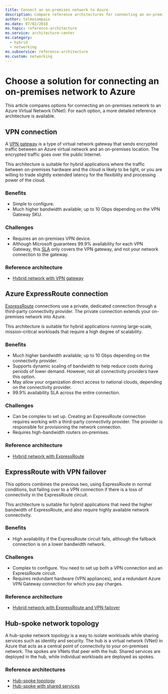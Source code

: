 ```yaml
---
title: Connect an on-premises network to Azure
description: Compare reference architectures for connecting an on-premises network to Azure.
author: telmosampaio
ms.date: 07/02/2018
ms.topic: reference-architecture
ms.service: architecture-center
ms.category:
  - hybrid
  - networking
ms.subservice: reference-architecture
ms.custom: networking
---
```


# Choose a solution for connecting an on-premises network to Azure

This article compares options for connecting an on-premises network to an Azure Virtual Network (VNet). For each option, a more detailed reference architecture is available.

## VPN connection

A [VPN gateway](https://docs.microsoft.com/azure/vpn-gateway/vpn-gateway-about-vpngateways) is a type of virtual network gateway that sends encrypted traffic between an Azure virtual network and an on-premises location. The encrypted traffic goes over the public Internet.

This architecture is suitable for hybrid applications where the traffic between on-premises hardware and the cloud is likely to be light, or you are willing to trade slightly extended latency for the flexibility and processing power of the cloud.

### Benefits

- Simple to configure.
- Much higher bandwidth available; up to 10 Gbps depending on the VPN Gateway SKU.

### Challenges

- Requires an on-premises VPN device.
- Although Microsoft guarantees 99.9% availability for each VPN Gateway, this [SLA](https://azure.microsoft.com/support/legal/sla/vpn-gateway/) only covers the VPN gateway, and not your network connection to the gateway.

### Reference architecture

- [Hybrid network with VPN gateway](./vpn.md)

<!-- markdownlint-disable MD024 -->

## Azure ExpressRoute connection

[ExpressRoute](https://docs.microsoft.com/azure/expressroute/) connections use a private, dedicated connection through a third-party connectivity provider. The private connection extends your on-premises network into Azure.

This architecture is suitable for hybrid applications running large-scale, mission-critical workloads that require a high degree of scalability.

### Benefits

- Much higher bandwidth available; up to 10 Gbps depending on the connectivity provider.
- Supports dynamic scaling of bandwidth to help reduce costs during periods of lower demand. However, not all connectivity providers have this option.
- May allow your organization direct access to national clouds, depending on the connectivity provider.
- 99.9% availability SLA across the entire connection.

### Challenges

- Can be complex to set up. Creating an ExpressRoute connection requires working with a third-party connectivity provider. The provider is responsible for provisioning the network connection.
- Requires high-bandwidth routers on-premises.

### Reference architecture

- [Hybrid network with ExpressRoute](./expressroute.md)

## ExpressRoute with VPN failover

This options combines the previous two, using ExpressRoute in normal conditions, but failing over to a VPN connection if there is a loss of connectivity in the ExpressRoute circuit.

This architecture is suitable for hybrid applications that need the higher bandwidth of ExpressRoute, and also require highly available network connectivity.

### Benefits

- High availability if the ExpressRoute circuit fails, although the fallback connection is on a lower bandwidth network.

### Challenges

- Complex to configure. You need to set up both a VPN connection and an ExpressRoute circuit.
- Requires redundant hardware (VPN appliances), and a redundant Azure VPN Gateway connection for which you pay charges.

### Reference architecture

- [Hybrid network with ExpressRoute and VPN failover](./expressroute-vpn-failover.md)

<!-- markdownlint-disable MD024 -->

## Hub-spoke network topology

A hub-spoke network topology is a way to isolate workloads while sharing services such as identity and security. The hub is a virtual network (VNet) in Azure that acts as a central point of connectivity to your on-premises network. The spokes are VNets that peer with the hub. Shared services are deployed in the hub, while individual workloads are deployed as spokes.

### Reference architectures

- [Hub-spoke topology](./hub-spoke.md)
- [Hub-spoke with shared services](./shared-services.md)
